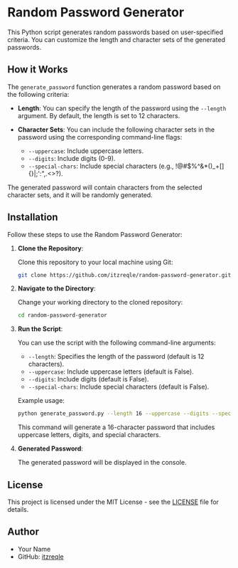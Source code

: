 # Random Password Generator

This Python script generates random passwords based on user-specified criteria. You can customize the length and character sets of the generated passwords.

## How it Works

The `generate_password` function generates a random password based on the following criteria:

- **Length**: You can specify the length of the password using the `--length` argument. By default, the length is set to 12 characters.
    
- **Character Sets**: You can include the following character sets in the password using the corresponding command-line flags:
    
    - `--uppercase`: Include uppercase letters.
    - `--digits`: Include digits (0-9).
    - `--special-chars`: Include special characters (e.g., !@#$%^&*()_+[]{}|;':",.<>?).

The generated password will contain characters from the selected character sets, and it will be randomly generated.

## Installation

Follow these steps to use the Random Password Generator:

1. **Clone the Repository**:
    
    Clone this repository to your local machine using Git:
    
    ```bash
    git clone https://github.com/itzreqle/random-password-generator.git
    ```
    
2. **Navigate to the Directory**:
    
    Change your working directory to the cloned repository:
    
    ```bash
    cd random-password-generator
    ```
    
3. **Run the Script**:
    
    You can use the script with the following command-line arguments:
    
    - `--length`: Specifies the length of the password (default is 12 characters).
    - `--uppercase`: Include uppercase letters (default is False).
    - `--digits`: Include digits (default is False).
    - `--special-chars`: Include special characters (default is False).
    
    Example usage:
    
    ```bash
    python generate_password.py --length 16 --uppercase --digits --special-chars
    ```
    
    This command will generate a 16-character password that includes uppercase letters, digits, and special characters.
    
4. **Generated Password**:
    
    The generated password will be displayed in the console.
    

## License

This project is licensed under the MIT License - see the [LICENSE](https://chat.openai.com/LICENSE) file for details.

## Author

- Your Name
- GitHub: [itzreqle](https://github.com/itzreqle)
